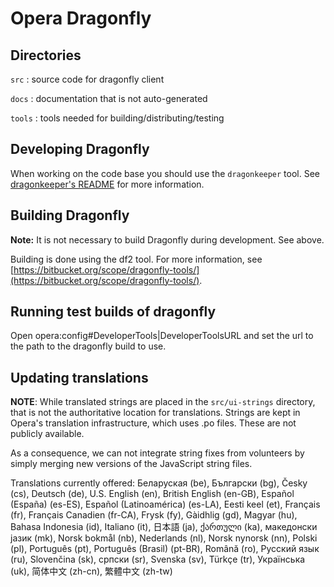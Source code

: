 # Opera Dragonfly

## Directories

`src`
: source code for dragonfly client

`docs`
: documentation that is not auto-generated

`tools`
: tools needed for building/distributing/testing

## Developing Dragonfly

When working on the code base you should use the `dragonkeeper`
tool. See [dragonkeeper's README](https://bitbucket.org/scope/dragonkeeper/src/tip/README)
for more information.

## Building Dragonfly

**Note:** It is not necessary to build Dragonfly during development. See above.

Building is done using the df2 tool. For more information, see
[https://bitbucket.org/scope/dragonfly-tools/](https://bitbucket.org/scope/dragonfly-tools/).

## Running test builds of dragonfly

Open opera:config#DeveloperTools|DeveloperToolsURL and set the url to the
path to the dragonfly build to use.

## Updating translations

**NOTE**: While translated strings are placed in the `src/ui-strings`
directory, that is not the authoritative location for translations.
Strings are kept in Opera's translation infrastructure, which uses .po
files. These are not publicly available.

As a consequence, we can not integrate string fixes from volunteers by
simply merging new versions of the JavaScript string files.

Translations currently offered:
  Беларуская (be), Български (bg), Česky (cs), Deutsch (de), U.S. English (en),
  British English (en-GB), Español (España) (es-ES), Español (Latinoamérica) (es-LA),
  Eesti keel (et), Français (fr), Français Canadien (fr-CA), Frysk (fy), Gàidhlig (gd),
  Magyar (hu), Bahasa Indonesia (id), Italiano (it), 日本語 (ja), ქართული (ka),
  македонски јазик (mk), Norsk bokmål (nb), Nederlands (nl), Norsk nynorsk (nn),
  Polski (pl), Português (pt), Português (Brasil) (pt-BR), Română (ro), Русский язык (ru),
  Slovenčina (sk), српски (sr), Svenska (sv), Türkçe (tr), Українська (uk), 简体中文 (zh-cn),
  繁體中文 (zh-tw)

